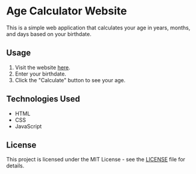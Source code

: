# Age Calculator Website

This is a simple web application that calculates your age in years, months, and days based on your birthdate.

## Usage

1. Visit the website [here](https://debasish-age-calculator.netlify.app/).
2. Enter your birthdate.
3. Click the "Calculate" button to see your age.


## Technologies Used

- HTML
- CSS
- JavaScript

## License

This project is licensed under the MIT License - see the [LICENSE](LICENSE) file for details.

